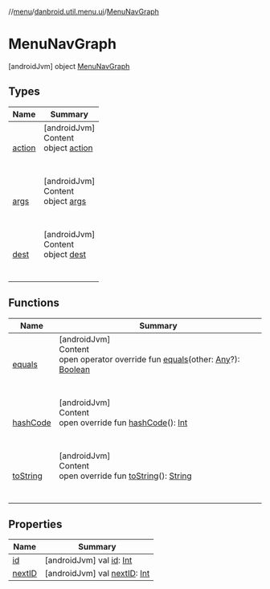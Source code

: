 //[menu](../../index.md)/[danbroid.util.menu.ui](../index.md)/[MenuNavGraph](index.md)



# MenuNavGraph  
 [androidJvm] object [MenuNavGraph](index.md)   


## Types  
  
|  Name|  Summary| 
|---|---|
| [action](action/index.md)| [androidJvm]  <br>Content  <br>object [action](action/index.md)  <br><br><br>
| [args](args/index.md)| [androidJvm]  <br>Content  <br>object [args](args/index.md)  <br><br><br>
| [dest](dest/index.md)| [androidJvm]  <br>Content  <br>object [dest](dest/index.md)  <br><br><br>


## Functions  
  
|  Name|  Summary| 
|---|---|
| [equals](../../danbroid.util.menu.ui.model/-menu-list-model/-companion/-new-instance-factory/index.md#kotlin/Any/equals/#kotlin.Any?/PointingToDeclaration/)| [androidJvm]  <br>Content  <br>open operator override fun [equals](../../danbroid.util.menu.ui.model/-menu-list-model/-companion/-new-instance-factory/index.md#kotlin/Any/equals/#kotlin.Any?/PointingToDeclaration/)(other: [Any](https://kotlinlang.org/api/latest/jvm/stdlib/kotlin/-any/index.html)?): [Boolean](https://kotlinlang.org/api/latest/jvm/stdlib/kotlin/-boolean/index.html)  <br><br><br>
| [hashCode](../../danbroid.util.menu.ui.model/-menu-list-model/-companion/-new-instance-factory/index.md#kotlin/Any/hashCode/#/PointingToDeclaration/)| [androidJvm]  <br>Content  <br>open override fun [hashCode](../../danbroid.util.menu.ui.model/-menu-list-model/-companion/-new-instance-factory/index.md#kotlin/Any/hashCode/#/PointingToDeclaration/)(): [Int](https://kotlinlang.org/api/latest/jvm/stdlib/kotlin/-int/index.html)  <br><br><br>
| [toString](../../danbroid.util.menu.ui.model/-menu-list-model/-companion/-new-instance-factory/index.md#kotlin/Any/toString/#/PointingToDeclaration/)| [androidJvm]  <br>Content  <br>open override fun [toString](../../danbroid.util.menu.ui.model/-menu-list-model/-companion/-new-instance-factory/index.md#kotlin/Any/toString/#/PointingToDeclaration/)(): [String](https://kotlinlang.org/api/latest/jvm/stdlib/kotlin/-string/index.html)  <br><br><br>


## Properties  
  
|  Name|  Summary| 
|---|---|
| [id](index.md#danbroid.util.menu.ui/MenuNavGraph/id/#/PointingToDeclaration/)|  [androidJvm] val [id](index.md#danbroid.util.menu.ui/MenuNavGraph/id/#/PointingToDeclaration/): [Int](https://kotlinlang.org/api/latest/jvm/stdlib/kotlin/-int/index.html)   <br>
| [nextID](index.md#danbroid.util.menu.ui/MenuNavGraph/nextID/#/PointingToDeclaration/)|  [androidJvm] val [nextID](index.md#danbroid.util.menu.ui/MenuNavGraph/nextID/#/PointingToDeclaration/): [Int](https://kotlinlang.org/api/latest/jvm/stdlib/kotlin/-int/index.html)   <br>


